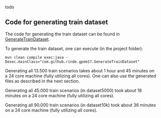 todo


## Code for generating train dataset

The code for generating the train dataset can be found in [GenerateTrainDataset](src/main/java/com/github/rinde/gpem17/GenerateTrainDataset.java).

To generate the train dataset, one can execute (in the project folder):

```shell
mvn clean compile exec:java -Dexec.mainClass="com.github.rinde.gpem17.GenerateTrainDataset"
```

Generating all 13.500 train scenarios takes about 1 hour and 45 minutes on a 24 core machine (fully utilizing all cores). One can also use the generated files as described in the next section.


Generating all 45.000 train scenarios (in dataset5000) took about 18 minutes on a 24 core machine (fully utilizing all cores).

Generating all 90.000 train scenarios (in dataset10k) took about 36 minutes on a 24 core machine (fully utilizing all cores).
